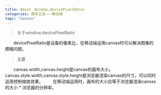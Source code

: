 ```yaml
---
title: About　Window.devicePixelRatio
categories: 甫夸之谈———移动端
tags: "Canvas"
---
```


>关于window.devicePixelRatio

　　devicePixelRatio是设备的像素比，在移动端运用canvas时可以解决图像的模糊问题。

>主要

　　canvas.width,canvas.height是canvas的画布大小。canvas.style.width,canvas.style.height是浏览器渲染canvas的尺寸。可以同时运用控制缩放效果。
　　在移动端运用时，画布的大小应等于浏览器渲染canvas的大小 * 浏览器的分辨率。













